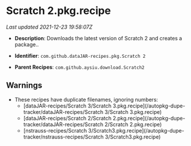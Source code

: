 # Scratch 2.pkg.recipe

_Last updated 2021-12-23 19:58:07Z_

- **Description**: Downloads the latest version of Scratch 2 and creates a package..

- **Identifier**: `com.github.dataJAR-recipes.pkg.Scratch 2`

- **Parent Recipes**: `com.github.aysiu.download.Scratch2`

## Warnings

- These recipes have duplicate filenames, ignoring numbers:
    - [dataJAR-recipes/Scratch 3/Scratch 3.pkg.recipe](/autopkg-dupe-tracker/dataJAR-recipes/Scratch 3/Scratch 3.pkg.recipe)
    - [dataJAR-recipes/Scratch 2/Scratch 2.pkg.recipe](/autopkg-dupe-tracker/dataJAR-recipes/Scratch 2/Scratch 2.pkg.recipe)
    - [nstrauss-recipes/Scratch 3/Scratch3.pkg.recipe](/autopkg-dupe-tracker/nstrauss-recipes/Scratch 3/Scratch3.pkg.recipe)